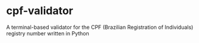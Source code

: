 # cpf-validator
A terminal-based validator for the CPF (Brazilian Registration of Individuals) registry number written in Python
